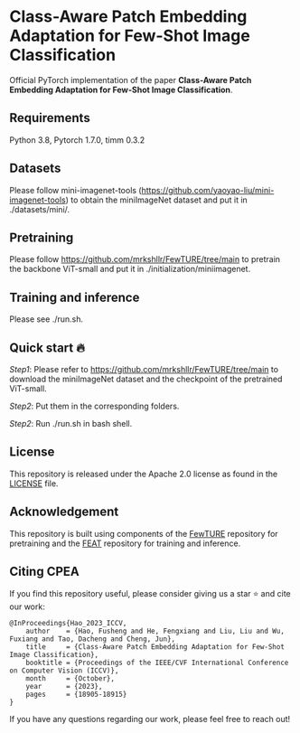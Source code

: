 # Class-Aware Patch Embedding Adaptation for Few-Shot Image Classification
Official PyTorch implementation of the paper **Class-Aware Patch Embedding Adaptation for Few-Shot Image Classification**.

## Requirements
Python 3.8, Pytorch 1.7.0, timm 0.3.2

## Datasets
Please follow mini-imagenet-tools (https://github.com/yaoyao-liu/mini-imagenet-tools) to obtain the miniImageNet dataset and put it in ./datasets/mini/.

## Pretraining 
Please follow https://github.com/mrkshllr/FewTURE/tree/main to pretrain the backbone ViT-small and put it in ./initialization/miniimagenet.

## Training and inference
Please see ./run.sh.

## Quick start :fire:
*Step1*: Please refer to https://github.com/mrkshllr/FewTURE/tree/main to download the miniImageNet dataset and the checkpoint of the pretrained ViT-small.

*Step2*: Put them in the corresponding folders.

*Step2*: Run ./run.sh in bash shell.

## License
This repository is released under the Apache 2.0 license as found in the [LICENSE](https://github.com/FushengHao/CPEA/blob/main/LICENSE) file.

## Acknowledgement
This repository is built using components of the [FewTURE](https://github.com/mrkshllr/FewTURE) repository for pretraining and the [FEAT](https://github.com/Sha-Lab/FEAT) repository for training and inference.

## Citing CPEA
If you find this repository useful, please consider giving us a star :star: and cite our work:
```
@InProceedings{Hao_2023_ICCV,
    author    = {Hao, Fusheng and He, Fengxiang and Liu, Liu and Wu, Fuxiang and Tao, Dacheng and Cheng, Jun},
    title     = {Class-Aware Patch Embedding Adaptation for Few-Shot Image Classification},
    booktitle = {Proceedings of the IEEE/CVF International Conference on Computer Vision (ICCV)},
    month     = {October},
    year      = {2023},
    pages     = {18905-18915}
}
```
If you have any questions regarding our work, please feel free to reach out!

